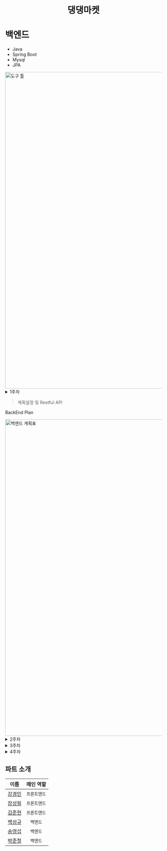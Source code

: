 # <div align="center">댕댕마켓</div>

<!-- heading -->
# 백엔드

- Java
- Spring Boot
- Mysql
- JPA

<img width="1014" alt="도구 툴" src="https://justinnn980.github.io/devtoop.png">

<details>
<summary>1주차</symmary>

>계획설정 및 Restful API

BackEnd Plan

<img width="1014" alt="백엔드 계획표" src="https://justinnn980.github.io/backplan.png">
</details>



<details>
<summary>2주차</summary>
오프라인으로 만나서 초기 설정 완료
>bulid.gradle 모듈설치와 설정 공유

>DTO -> Service -> Entity(JPA)

>DB테이블 만들기, mysql 연동 

>상품,회원 상품이미지,채팅방,채팅메세지,찜,리뷰,신고 광고 테이블(Entity) 및 <br/> 더미값 추가 완료


공지사항 CRUD
>JAVA spring boot CRUD교육
</details>







<details>
 <summary>3주차</summary>

>홈화면 데이터 뿌려주기

- 상품등록, 수정, 삭제, 상세




__________
>회원가입 기능 구현

- 로그인 회원 토큰 주기

### [수정사항]
1. MySQL쿼리를 보기 위해 JPA 방언처리를 했고
2. requestBuilder를 Entity로 변환하기 위해 User Entity에 생성자 및 builder 추가
3. UserController의 URI 오타 수정(/user -> /users)

### [추가사항]
1. requestDto 추가
2. 이메일 중복검사 exception 추가
3. JPA(entityManager)를 사용하는 repository 추가(회원가입과 이메일로 회원들 찾기)
4. 회원가입, 중복 체크 단위 테스트 및 Controller API 테스트

![스크린샷 2021-06-26 오전 3 13 23](https://user-images.githubusercontent.com/68089565/123473444-8819cb00-d633-11eb-92f0-0b3f0f5ed761.png)

<img width="1014" alt="스크린샷 2021-06-26 오전 3 44 03" src="https://user-images.githubusercontent.com/68089565/123473493-9b2c9b00-d633-11eb-902a-cab98b0006e2.png">

## API TEST CODE
> 아래와 같이 작성 시 랜덤 포트에서도 테스트가 가능하고 api의 기능이 정상 작동하는지(HTTP상태코드, 결과값)를 확인 가능합니다.

```java
@SpringBootTest(webEnvironment = SpringBootTest.WebEnvironment.RANDOM_PORT)
class UserControllerTest {

    @LocalServerPort
    private int port;

    @Autowired
    private TestRestTemplate testRestTemplate;

    @Autowired
    private JPAUserRepository jpaUserRepository;

    @Test
    @Transactional
    public void 회원가입_API() throws Exception {
        //given
        String email = "ssss@ss.ss";
        String tel = "010234534634";
        UserRequestDto dto = new UserRequestDto();
        UserRequestDto userDto = dto.builder()
                .email(email)
                .password("1234")
                .nickname("닉넴")
                .concern(BigCategory.BIG)
                .tel(tel)
                .build();
        String url = "http://localhost:" + port + "/users";

        //when
        ResponseEntity<String> responseEntity = testRestTemplate.postForEntity(url, userDto, String.class);

        //then
        assertThat(responseEntity.getStatusCode()).isEqualTo(HttpStatus.OK);
        assertThat(responseEntity.getBody()).hasSizeGreaterThan(0);

        List<User> findUserByEmail = jpaUserRepository.findByEmail(email);
        assertThat(findUserByEmail.get(0).getEmail()).isEqualTo(email);
        assertThat(findUserByEmail.get(0).getTel()).isEqualTo(tel);
    }
} 

```
#### 결과
![스크린샷 2021-06-26 오전 3 45 35](https://user-images.githubusercontent.com/68089565/123473484-9667e700-d633-11eb-8995-23fe540e5abc.png)
</details>

<details>
<summary>4주차</summary>

>프론트엔드와 백엔드 연동

- 로그인, 회원가입, 상품, 공지사항

>
</details>


## 파트 소개
| 이름  |  메인 역할  |
|:----:|:-------:|
| [강경민](https://github.com/kangkyoungmin) | `프론트엔드` |
| [장성필](https://github.com/hackjap) | `프론트엔드` |
| [김준현](https://github.com/whitejh) | `프론트엔드` |
| [백성규](https://github.com/sunggyupaik) | `백엔드` |
| [송영섭](https://github.com/LastCow9000)  | `백엔드` |
| [박준철](https://github.com/godtaehee)  | `백엔드` |  
